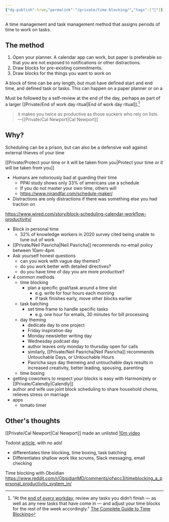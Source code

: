 ```yaml
---
{"dg-publish":true,"permalink":"/private/time-blocking/","tags":["🌱"]}
---
```


A time management and task management method that assigns periods of time to work on tasks. 

## The method

1. Open your planner. A calendar app can work, but paper is preferable so that you are not exposed to notifications or other distractions.
2. Draw blocks for pre-existing commitments.
3. Draw blocks for the things you want to work on

A block of time can be any length, but must have defined start and end time, and defined task or tasks. This can happen on a paper planner or on a 

Must be followed by a self-review at the end of the day, perhaps as part of a larger [[Private/End of work day ritual\|End of work day ritual]].[^1]




> it makes you twice as productive as those suckers who rely on lists.
> —[[Private/Cal Newport\|Cal Newport]]


## Why?
Scheduling can be a prison, but can also be a defensive wall against external thieves of your time

[[Private/Protect your time or it will be taken from you\|Protect your time or it will be taken from you]]

- Humans are notoriously bad at guarding their time
	- PPAI study shows only 33% of americans use a schedule
	- If you do not master your own time, others will
	- https://www.nirandfar.com/schedule-maker/
- Distractions are only distractions if there was something else you had traction on


https://www.wired.com/story/block-scheduling-calendar-workflow-productivity/
- Block in personal time
	- 32% of knowledge workers in 2020 survey cited being unable to tune out of work
- [[Private/Neil Pasricha\|Neil Pasricha]] recommends no-email policy between 10am-4pm
- Ask yourself honest questions 
	- can you work with vague day themes?
	- do you work better with detailed directives?
	- do you have time of day you are more productive?
- 4 common methods
	- time blocking
		- plan a specific goal/task around a time slot
			- e.g. write for four hours each morning
			- if task finishes early, move other blocks earlier
	- task batching
		- set time frame to handle specific tasks
			- e.g. one hour for emails, 30 minutes for bill processing
	- day theming
		- dedicate day to one project
		- Friday inspiration day
		- Monday newsletter writing day
		- Wednesday podcast day
		- 	author leaves only monday to thursday open for calls
		- similarly, [[Private/Neil Pasricha\|Neil Pasricha]] recommends Untouchable Days, or Untouchable Hours
		- Pasricha says day themeing and untouchable days results in increased creativity, better leading, spousing, parenting 
	- time boxing
- getting coworkers to respect your blocks is easy with Harmonizely or [[Private/Calendly\|Calendly]]
- author and wife use joint block scheduling to share household chores, relieves stress on marriage
- apps
	- tomato timer

## Other's thoughts

[[Private/Cal Newport\|Cal Newport]] made an unlisted [10m video](https://youtu.be/eff9h1WYxSo)

Todoist [article](https://todoist.com/productivity-methods/time-blocking), with no ads!
- differentiates time blocking, time boxing, task batching
- Differentiates shallow work like scrums, Slack messaging, email checking


Time blocking with Obsidian
https://www.reddit.com/r/ObsidianMD/comments/ofwcc3/timeblocking_a_personal_productivity_system_in/

[^1]: "At the [end of every workday](https://doist.com/blog/end-work-day/?itm_campaign=time_blocking&itm_medium=referral&itm_source=productivity_methods_guides&_ga=2.128252108.1734271248.1656458521-492341733.1656458519), review any tasks you didn’t finish — as well as any new tasks that have come in — and adjust your time blocks for the rest of the week accordingly." [The Complete Guide to Time Blocking](https://todoist.com/productivity-methods/time-blocking)